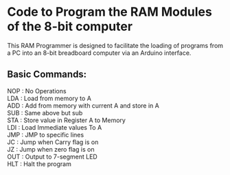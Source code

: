 # Code to Program the RAM Modules of the 8-bit computer

This RAM Programmer is designed to facilitate the loading of programs from a PC into an 8-bit breadboard computer via an Arduino interface.


## Basic Commands:

NOP : No Operations <br>
LDA : Load from memory to A <br>
ADD : Add from memory with current A and store in A <br>
SUB : Same above but sub <br>
STA : Store value in Register A to Memory <br>
LDI : Load Immediate values To A <br>
JMP : JMP to specific lines <br>
JC  : Jump when Carry flag is on <br>
JZ  : Jump when zero flag is on <br>
OUT : Output to 7-segment LED <br>
HLT : Halt the program <br>